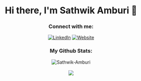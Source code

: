<div align="center">

# Hi there, I'm Sathwik Amburi 👋

### Connect with me:

[![LinkedIn](https://img.shields.io/badge/LinkedIn-blue?style=flat-square&logo=linkedin&logoColor=white&link=https://www.linkedin.com/in/your-linkedin-username)](https://www.linkedin.com/in/sathwik-amburi)
[![Website](https://img.shields.io/badge/Website-purple?style=flat-square&logo=google-chrome&logoColor=white&link=https://yourwebsite.com)](https://sathwikamburi.com)

### My Github Stats:

<div>
  <img align="center" src="https://github-readme-streak-stats.herokuapp.com/?user=Sathwik-Amburi&theme=synthwave" alt="Sathwik-Amburi" />
</div>
<br />
<div>
  <img align="center" src="https://github-readme-stats.vercel.app/api/top-langs/?username=Sathwik-Amburi&layout=compact&theme=synthwave&hide_border=true&&langs_count=10" />
</div>
</div>
